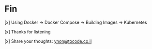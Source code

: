 # Fin

[x] Using Docker -> Docker Compose -> Building Images -> Kubernetes

[x] Thanks for listening

[x] Share your thoughts:
  ynon@tocode.co.il


